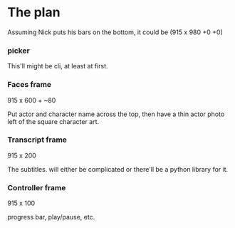 # The plan

Assuming Nick puts his bars on the bottom, it could be (915 x 980 +0 +0)

### picker

This'll might be cli, at least at first.

### Faces frame

915 x 600 + ~80

Put actor and character name across the top, then have a thin actor photo left of the square character art.

### Transcript frame

915 x 200

The subtitles. will either be complicated or there'll be a python library for it.

### Controller frame

915 x 100

progress bar, play/pause, etc.
